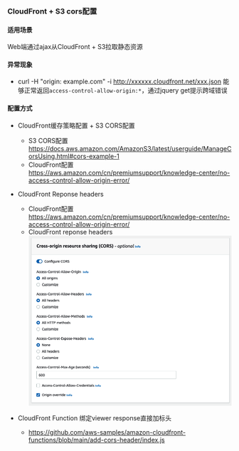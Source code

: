 ### CloudFront + S3 cors配置

#### 适用场景
Web端通过ajax从CloudFront + S3拉取静态资源

#### 异常现象
* curl -H "origin: example.com" -i http://xxxxxx.cloudfront.net/xxx.json 能够正常返回`access-control-allow-origin:*`，通过jquery get提示跨域错误


#### 配置方式

* CloudFront缓存策略配置 + S3 CORS配置
  * S3 CORS配置 https://docs.aws.amazon.com/AmazonS3/latest/userguide/ManageCorsUsing.html#cors-example-1
  * CloudFront配置 https://aws.amazon.com/cn/premiumsupport/knowledge-center/no-access-control-allow-origin-error/


* CloudFront Reponse headers
  * CloudFront配置 https://aws.amazon.com/cn/premiumsupport/knowledge-center/no-access-control-allow-origin-error/
  * CloudFront reponse headers
  ![](imgs/2021-11-30-23-53-11.png) 

* CloudFront Function 绑定viewer response直接加标头
  * https://github.com/aws-samples/amazon-cloudfront-functions/blob/main/add-cors-header/index.js